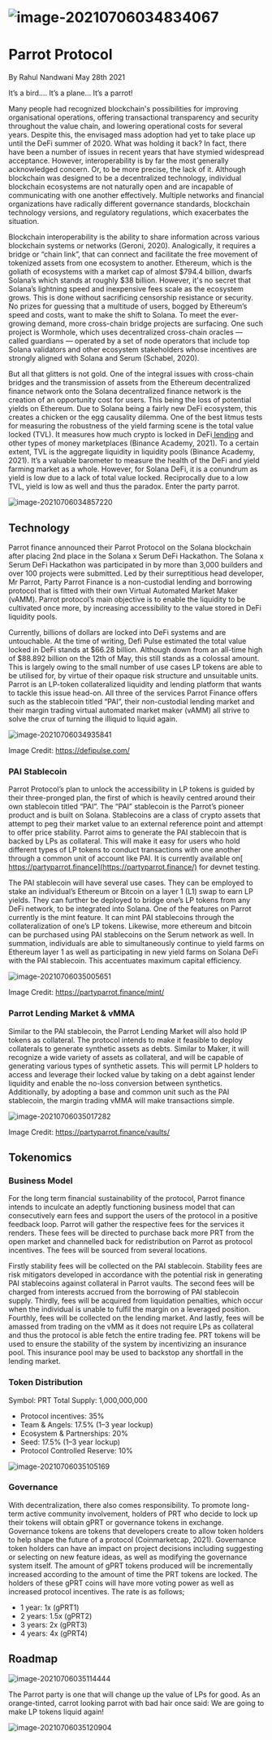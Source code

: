 # ![image-20210706034834067](README.assets/image-20210706034834067.png)

# **Parrot Protocol**

By Rahul Nandwani May 28th 2021



It’s a bird…. It’s a plane... It’s a parrot! 

Many people had recognized blockchain's possibilities for improving organisational operations, offering transactional transparency and security throughout the value chain, and lowering operational costs for several years. Despite this, the envisaged mass adoption had yet to take place up until the DeFi summer of 2020. What was holding it back? In fact, there have been a number of issues in recent years that have stymied widespread acceptance. However, interoperability is by far the most generally acknowledged concern. Or, to be more precise, the lack of it. Although blockchain was designed to be a decentralized technology, individual blockchain ecosystems are not naturally open and are incapable of communicating with one another effectively. Multiple networks and financial organizations have radically different governance standards, blockchain technology versions, and regulatory regulations, which exacerbates the situation.  

Blockchain interoperability is the ability to share information across various blockchain systems or networks (Geroni, 2020). Analogically, it requires a bridge or “chain link”, that can connect and facilitate the free movement of tokenized assets from one ecosystem to another. Ethereum, which is the goliath of ecosystems with a market cap of almost $794.4 billion, dwarfs Solana’s which stands at roughly $38 billion. However, it's no secret that Solana’s lightning speed and inexpensive fees scale as the ecosystem grows. This is done without sacrificing censorship resistance or security. No prizes for guessing that a multitude of users, bogged by Ethereum’s speed and costs, want to make the shift to Solana. To meet the ever-growing demand, more cross-chain bridge projects are surfacing. One such project is Wormhole, which uses decentralized cross-chain oracles — called guardians — operated by a set of node operators that include top Solana validators and other ecosystem stakeholders whose incentives are strongly aligned with Solana and Serum (Schabel, 2020). 

But all that glitters is not gold. One of the integral issues with cross-chain bridges and the transmission of assets from the Ethereum decentralized finance network onto the Solana decentralized finance network is the creation of an opportunity cost for users. This being the loss of potential yields on Ethereum. Due to Solana being a fairly new DeFi ecosystem, this creates a chicken or the egg causality dilemma. One of the best litmus tests for measuring the robustness of the yield farming scene is the total value locked (TVL). It measures how much crypto is locked in DeFi[ lending](https://academy.binance.com/en/articles/the-ultimate-guide-to-earning-crypto-with-binance-lending) and other types of money marketplaces (Binance Academy, 2021). To a certain extent, TVL is the aggregate liquidity in liquidity pools (Binance Academy, 2021). It’s a valuable barometer to measure the health of the DeFi and yield farming market as a whole. However, for Solana DeFi, it is a conundrum as yield is low due to a lack of total value locked. Reciprocally due to a low TVL, yield is low as well and thus the paradox. Enter the party parrot. 

![image-20210706034857220](README.assets/image-20210706034857220.png)



## **Technology**

Parrot finance announced their Parrot Protocol on the Solana blockchain after placing 2nd place in the Solana x Serum DeFi Hackathon. The Solana x Serum DeFi Hackathon was participated in by more than 3,000 builders and over 100 projects were submitted. Led by their surreptitious head developer, Mr Parrot, Party Parrot Finance is a non-custodial lending and borrowing protocol that is fitted with their own Virtual Automated Market Maker (vAMM). Parrot protocol’s main objective is to enable the liquidity to be cultivated once more, by increasing accessibility to the value stored in DeFi liquidity pools. 

Currently, billions of dollars are locked into DeFi systems and are untouchable. At the time of writing, Defi Pulse estimated the total value locked in DeFi stands at $66.28 billion. Although down from an all-time high of $88.892 billion on the 12th of May, this still stands as a colossal amount. This is largely owing to the small number of use cases LP tokens are able to be utilised for, by virtue of their opaque risk structure and unsuitable units. Parrot is an LP-token collateralized liquidity and lending platform that wants to tackle this issue head-on. All three of the services Parrot Finance offers such as the stablecoin titled “PAI”, their non-custodial lending market and their margin trading virtual automated market maker (vAMM) all strive to solve the crux of turning the illiquid to liquid again. 

![image-20210706034935841](README.assets/image-20210706034935841.png)

Image Credit: https://defipulse.com/ 

### PAI Stablecoin

Parrot Protocol’s plan to unlock the accessibility in LP tokens is guided by their three-pronged plan, the first of which is heavily centred around their own stablecoin titled “PAI”. The “PAI” stablecoin is the Parrot’s pioneer product and is built on Solana. Stablecoins are a class of crypto assets that attempt to peg their market value to an external reference point and attempt to offer price stability. Parrot aims to generate the PAI stablecoin that is backed by LPs as collateral. This will make it easy for users who hold different types of LP tokens to conduct transactions with one another through a common unit of account like PAI. It is currently available on[ https://partyparrot.finance](https://partyparrot.finance/) for devnet testing. 

The PAI stablecoin will have several use cases. They can be employed to stake an individual’s Ethereum or Bitcoin on a layer 1 (L1) swap to earn LP yields. They can further be deployed to bridge one’s LP tokens from any DeFi network, to be integrated into Solana. One of the features on Parrot currently is the mint feature. It can mint PAI stablecoins through the collateralization of one’s LP tokens. Likewise, more ethereum and bitcoin can be purchased using PAI stablecoins on the Serum network as well. In summation, individuals are able to simultaneously continue to yield farms on Ethereum layer 1 as well as participating in new yield farms on Solana DeFi with the PAI stablecoin. This accentuates maximum capital efficiency.

![image-20210706035005651](README.assets/image-20210706035005651.png)

Image Credit: https://partyparrot.finance/mint/

### Parrot Lending Market & vMMA 

Similar to the PAI stablecoin, the Parrot Lending Market will also hold lP tokens as collateral. The protocol intends to make it feasible to deploy collaterals to generate synthetic assets as debts. Similar to Maker, it will recognize a wide variety of assets as collateral, and will be capable of generating various types of synthetic assets. This will permit LP holders to access and leverage their locked value by taking on a debt against lender liquidity and enable the no-loss conversion between synthetics. Additionally, by adopting a base and common unit such as the PAI stablecoin, the margin trading vMMA will make transactions simple. 

![image-20210706035017282](README.assets/image-20210706035017282.png)

Image Credit: https://partyparrot.finance/vaults/

## Tokenomics

### Business Model

For the long term financial sustainability of the protocol, Parrot finance intends to inculcate an adeptly functioning business model that can consecutively earn fees and support the users of the protocol in a positive feedback loop. Parrot will gather the respective fees for the services it renders. These fees will be directed to purchase back more PRT from the open market and channelled back for redistribution on Parrot as protocol incentives. The fees will be sourced from several locations. 

Firstly stability fees will be collected on the PAI stablecoin. Stability fees are risk mitigators developed in accordance with the potential risk in generating PAI stablecoins against collateral in Parrot vaults. The second fees will be charged from interests accrued from the borrowing of PAI stablecoin supply. Thirdly, fees will be acquired from liquidation penalties, which occur when the individual is unable to fulfil the margin on a leveraged position. Fourthly, fees will be collected on the lending market. And lastly, fees will be amassed from trading on the vMM as it does not require LPs as collateral and thus the protocol is able fetch the entire trading fee. PRT tokens will be used to ensure the stability of the system by incentivizing an insurance pool. This insurance pool may be used to backstop any shortfall in the lending market.

### Token Distribution

Symbol: PRT
Total Supply: 1,000,000,000

* Protocol incentives: 35%
* Team & Angels: 17.5% (1–3 year lockup)
* Ecosystem & Partnerships: 20%
* Seed: 17.5% (1–3 year lockup)
* Protocol Controlled Reserve: 10%

![image-20210706035105169](README.assets/image-20210706035105169.png)

### Governance

With decentralization, there also comes responsibility. To promote long-term active community involvement, holders of PRT who decide to lock up their tokens will obtain gPRT or governance tokens in exchange. Governance tokens are tokens that developers create to allow token holders to help shape the future of a protocol (Coinmarketcap, 2021). Governance token holders can have an impact on project decisions including suggesting or selecting on new feature ideas, as well as modifying the governance system itself. The amount of gPRT tokens produced will be incrementally increased according to the amount of time the PRT tokens are locked. The holders of these gPRT coins will have more voting power as well as increased protocol incentives. The rate is as follows;

* 1 year: 1x (gPRT1)
* 2 years: 1.5x (gPRT2)
* 3 years: 2x (gPRT3)
* 4 years: 4x (gPRT4)



## Roadmap

![image-20210706035114444](README.assets/image-20210706035114444.png)

The Parrot party is one that will change up the value of LPs for good. As an orange-tinted, carrot looking parrot with bad hair once said: We are going to make LP tokens liquid again!

![image-20210706035120904](README.assets/image-20210706035120904.png)
